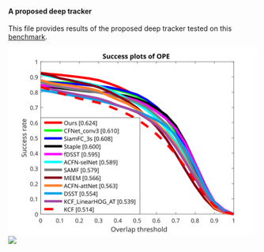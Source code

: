 #### A proposed deep tracker

This file provides results of the proposed deep tracker tested on this <a href='http://cvlab.hanyang.ac.kr/tracker_benchmark/index.html'>benchmark</a>.

<img src='./imgs/cvpr13_overlap/cvpr13_OPE_overlap.svg'>

<img src='./gifs/Basketball.gif'>